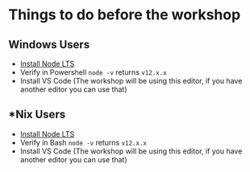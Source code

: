 # Things to do before the workshop

## Windows Users

- [Install Node LTS](https://nodejs.org/en/)
- Verify in Powershell `node -v` returns `v12.x.x`
- Install VS Code (The workshop will be using this editor, if you have another editor you can use that)

## *Nix Users

- [Install Node LTS](https://nodejs.org/en/)
- Verify in Bash `node -v` returns `v12.x.x`
- Install VS Code (The workshop will be using this editor, if you have another editor you can use that)
